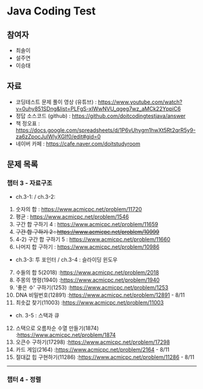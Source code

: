 # Java Coding Test 

## 참여자

- 최솔이
- 설주연
- 이승태

## 자료
- 코딩테스트 문제 풀이 영상 (유튜브) : https://www.youtube.com/watch?v=0uhy851SDng&list=PLFgS-xIWwNVU_qgeg7wz_aMCk22YppiC6
- 정답 소스코드 (github) :  https://github.com/doitcodingtestjava/answer
- 책 정오표 : https://docs.google.com/spreadsheets/d/1P6vUhygm1hwXt5Rt2qrR5y9-za6zZpocJulWlyXGIf0/edit#gid=0
- 네이버 카페 : https://cafe.naver.com/doitstudyroom

## 문제 목록

### 챕터 3 - 자료구조

- ch.3-1: / ch.3-2:

1. 숫자의 합 : https://www.acmicpc.net/problem/11720
2. 평균 : https://www.acmicpc.net/problem/1546
3. 구간 합 구하기 4 : https://www.acmicpc.net/problem/11659
4. ~~구간 합 구하기 2 : https://www.acmicpc.net/problem/10999~~
5. 4-2) 구간 합 구하기 5 : https://www.acmicpc.net/problem/11660
6. 나머지 합 구하기 : https://www.acmicpc.net/problem/10986

- ch.3-3: 투 포인터 / ch.3-4 : 슬라이딩 윈도우

7. 수들의 합 5(2018) :https://www.acmicpc.net/problem/2018
8. 주몽의 명령(1940) :https://www.acmicpc.net/problem/1940
9. '좋은 수' 구하기(1253) :https://www.acmicpc.net/problem/1253
10. DNA 비밀번호(12891) :https://www.acmicpc.net/problem/12891 - 8/11
11. 최솟값 찾기(11003) :https://www.acmicpc.net/problem/11003

- ch. 3-5 : 스택과 큐
12. 스택으로 오름차순 수열 만들기(1874) :https://www.acmicpc.net/problem/1874
13. 오큰수 구하기(17298) :https://www.acmicpc.net/problem/17298 
14. 카드 게임(2164) :https://www.acmicpc.net/problem/2164 - 8/11
15. 절대값 힙 구현하기(11286) :https://www.acmicpc.net/problem/11286 - 8/11
---

### 챕터 4 - 정렬

   